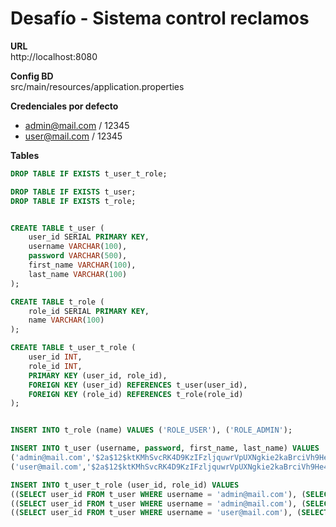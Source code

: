 # Desafío - Sistema control reclamos

**URL**  
http://localhost:8080

**Config BD**  
src/main/resources/application.properties

**Credenciales por defecto**
- admin@mail.com / 12345
- user@mail.com / 12345

**Tables**
```sql
DROP TABLE IF EXISTS t_user_t_role;

DROP TABLE IF EXISTS t_user;
DROP TABLE IF EXISTS t_role;


CREATE TABLE t_user (
	user_id SERIAL PRIMARY KEY,
	username VARCHAR(100),
	password VARCHAR(500),
	first_name VARCHAR(100),
	last_name VARCHAR(100)
);

CREATE TABLE t_role (
	role_id SERIAL PRIMARY KEY,
	name VARCHAR(100)
);

CREATE TABLE t_user_t_role (
	user_id INT,
	role_id INT,
	PRIMARY KEY (user_id, role_id),
	FOREIGN KEY (user_id) REFERENCES t_user(user_id),
	FOREIGN KEY (role_id) REFERENCES t_role(role_id)
);


INSERT INTO t_role (name) VALUES ('ROLE_USER'), ('ROLE_ADMIN');

INSERT INTO t_user (username, password, first_name, last_name) VALUES
('admin@mail.com','$2a$12$ktKMhSvcRK4D9KzIFzljquwrVpUXNgkie2kaBrciVh9He4Y1E9mjK','Juan','Perez'),
('user@mail.com','$2a$12$ktKMhSvcRK4D9KzIFzljquwrVpUXNgkie2kaBrciVh9He4Y1E9mjK','Pedro','Gonzales');

INSERT INTO t_user_t_role (user_id, role_id) VALUES
((SELECT user_id FROM t_user WHERE username = 'admin@mail.com'), (SELECT role_id FROM t_role WHERE name = 'ROLE_ADMIN')),
((SELECT user_id FROM t_user WHERE username = 'admin@mail.com'), (SELECT role_id FROM t_role WHERE name = 'ROLE_USER')),
((SELECT user_id FROM t_user WHERE username = 'user@mail.com'), (SELECT role_id FROM t_role WHERE name = 'ROLE_USER'));
```